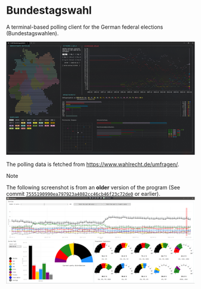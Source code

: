 # Bundestagswahl

A terminal-based polling client for the German federal elections (Bundestagswahlen).

![](docs/screenshot.png)

The polling data is fetched from https://www.wahlrecht.de/umfragen/.


> [!NOTE]
> The following screenshot is from an **older** version of the program (See commit [`7555190990ea797923a4082cc46cb46f23c72de0`](https://github.com/Unknown6656/Bundestagswahl/commit/7555190990ea797923a4082cc46cb46f23c72de0) or earlier).
> ![](docs/screenshot-old.png)


